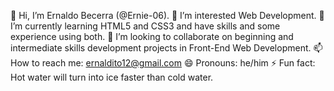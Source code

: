 
👋 Hi, I’m Ernaldo Becerra (@Ernie-06).
👀 I’m interested Web Development.
🌱 I’m currently learning HTML5 and CSS3 and have skills and some experience using both.
💞️ I’m looking to collaborate on beginning and intermediate skills development projects in Front-End Web Development.
📫 How to reach me: ernaldito12@gmail.com
😄 Pronouns: he/him
⚡ Fun fact: Hot water will turn into ice faster than cold water.
<!---
Ernie-06/Ernie-06 is a ✨ special ✨ repository because its `README.md` (this file) appears on your GitHub profile.
You can click the Preview link to take a look at your changes.
--->
